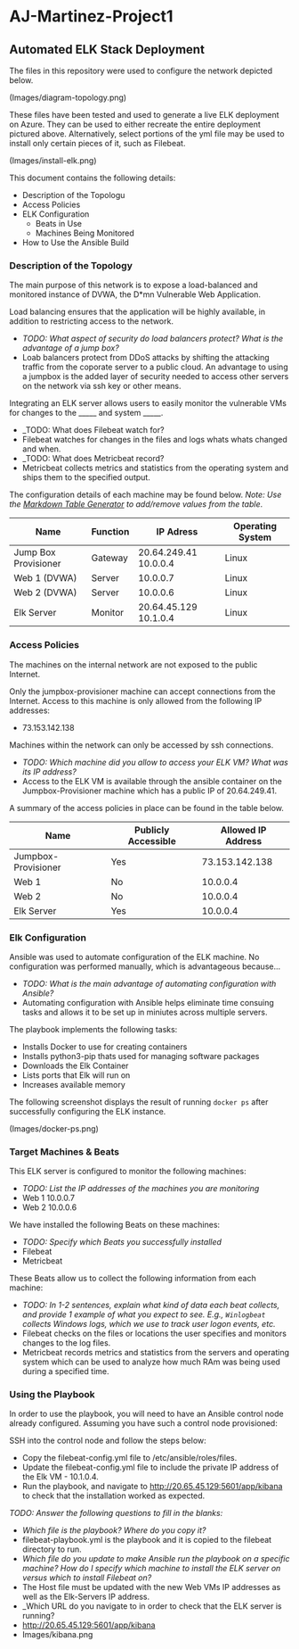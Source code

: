 # AJ-Martinez-Project1
## Automated ELK Stack Deployment

The files in this repository were used to configure the network depicted below.

(Images/diagram-topology.png)

These files have been tested and used to generate a live ELK deployment on Azure. They can be used to either recreate the entire deployment pictured above. Alternatively, select portions of the yml file may be used to install only certain pieces of it, such as Filebeat.

(Images/install-elk.png)

This document contains the following details:
- Description of the Topologu
- Access Policies
- ELK Configuration
  - Beats in Use
  - Machines Being Monitored
- How to Use the Ansible Build


### Description of the Topology

The main purpose of this network is to expose a load-balanced and monitored instance of DVWA, the D*mn Vulnerable Web Application.

Load balancing ensures that the application will be highly available, in addition to restricting access to the network.
- _TODO: What aspect of security do load balancers protect? What is the advantage of a jump box?_
- Loab balancers protect from DDoS attacks by shifting the attacking traffic from the coporate server to a public cloud. An advantage to using a jumpbox is the added layer of security needed to access other servers on the network via ssh key or other means.

Integrating an ELK server allows users to easily monitor the vulnerable VMs for changes to the _____ and system _____.
- _TODO: What does Filebeat watch for?
- Filebeat watches for changes in the files and logs whats whats changed and when.
- _TODO: What does Metricbeat record?
- Metricbeat collects metrics and statistics from the operating system and ships them to the specified output.

The configuration details of each machine may be found below.
_Note: Use the [Markdown Table Generator](http://www.tablesgenerator.com/markdown_tables) to add/remove values from the table_.

| Name                 | Function | IP Adress             | Operating System |
|----------------------|----------|-----------------------|------------------|
| Jump Box Provisioner | Gateway  | 20.64.249.41 10.0.0.4 | Linux            |
| Web 1 (DVWA)         | Server   | 10.0.0.7              | Linux            |
| Web 2 (DVWA)         | Server   | 10.0.0.6              | Linux            |
| Elk Server           | Monitor  | 20.64.45.129 10.1.0.4 | Linux            |

### Access Policies

The machines on the internal network are not exposed to the public Internet. 

Only the jumpbox-provisioner machine can accept connections from the Internet. Access to this machine is only allowed from the following IP addresses:
- 73.153.142.138

Machines within the network can only be accessed by ssh connections.
- _TODO: Which machine did you allow to access your ELK VM? What was its IP address?_
- Access to the ELK VM is available through the ansible container on the Jumpbox-Provisioner machine which has a public IP of 20.64.249.41.

A summary of the access policies in place can be found in the table below.

| Name                | Publicly Accessible | Allowed IP Address |
|---------------------|---------------------|--------------------|
| Jumpbox-Provisioner | Yes                 | 73.153.142.138     |
| Web 1               | No                  | 10.0.0.4           |
| Web 2               | No                  | 10.0.0.4           |
| Elk Server          | Yes                 | 10.0.0.4           |

### Elk Configuration

Ansible was used to automate configuration of the ELK machine. No configuration was performed manually, which is advantageous because...
- _TODO: What is the main advantage of automating configuration with Ansible?_
- Automating configuration with Ansible helps eliminate time consuing tasks and allows it to be set up in miniutes across multiple servers.

The playbook implements the following tasks:
- Installs Docker to use for creating containers
- Installs python3-pip thats used for managing software packages
- Downloads the Elk Container
- Lists ports that Elk will run on
- Increases available memory

The following screenshot displays the result of running `docker ps` after successfully configuring the ELK instance.

(Images/docker-ps.png)

### Target Machines & Beats
This ELK server is configured to monitor the following machines:
- _TODO: List the IP addresses of the machines you are monitoring_
- Web 1 10.0.0.7
- Web 2 10.0.0.6

We have installed the following Beats on these machines:
- _TODO: Specify which Beats you successfully installed_
- Filebeat
- Metricbeat

These Beats allow us to collect the following information from each machine:
- _TODO: In 1-2 sentences, explain what kind of data each beat collects, and provide 1 example of what you expect to see. E.g., `Winlogbeat` collects Windows logs, which we use to track user logon events, etc._
- Filebeat checks on the files or locations the user specifies and monitors changes to the log files.
- Metricbeat records metrics and statistics from the servers and operating system which can be used to analyze how much RAm was being used during a specified time.

### Using the Playbook
In order to use the playbook, you will need to have an Ansible control node already configured. Assuming you have such a control node provisioned: 

SSH into the control node and follow the steps below:
- Copy the filebeat-config.yml file to /etc/ansible/roles/files.
- Update the filebeat-config.yml file to include the private IP address of the Elk VM - 10.1.0.4.
- Run the playbook, and navigate to http://20.65.45.129:5601/app/kibana to check that the installation worked as expected.

_TODO: Answer the following questions to fill in the blanks:_
- _Which file is the playbook? Where do you copy it?_
- filebeat-playbook.yml is the playbook and it is copied to the filebeat directory to run.
- _Which file do you update to make Ansible run the playbook on a specific machine? How do I specify which machine to install the ELK server on versus which to install Filebeat on?_
- The Host file must be updated with the new Web VMs IP addresses as well as the Elk-Servers IP address.
- _Which URL do you navigate to in order to check that the ELK server is running?
- http://20.65.45.129:5601/app/kibana
- Images/kibana.png
